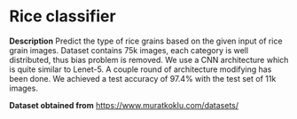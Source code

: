 # Rice classifier 
**Description**
Predict the type of rice grains based on the given input of rice grain images. 
Dataset contains 75k images, each category is well distributed, thus bias problem is removed. 
We use a CNN architecture which is quite similar to Lenet-5. A couple round of architecture modifying has been done.
We achieved a test accuracy of 97.4% with the test set of 11k images. 

**Dataset obtained from**
https://www.muratkoklu.com/datasets/
